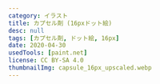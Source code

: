 ```yaml
---
category: イラスト
title: カプセル剤 (16pxドット絵)
desc: null
tags: [カプセル剤, ドット絵, 16px]
date: 2020-04-30
usedTools: [paint.net]
license: CC BY-SA 4.0
thumbnailImg: capsule_16px_upscaled.webp
---
```


<script>
	import PixelArtOriginalSize from '$lib/components/creations/artworks/PixelArtOriginalSize.svelte';
</script>

<PixelArtOriginalSize filename="capsule_16px" subjectName="カプセル剤" />
